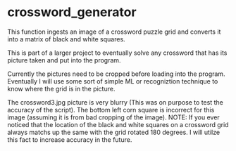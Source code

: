 # crossword_generator
This function ingests an image of a crossword puzzle grid and converts it into a matrix of black and white squares.

This is part of a larger project to eventually solve any crossword that has its picture taken and put into the program.

Currently the pictures need to be cropped before loading into the program. Eventually I will use some sort of simple ML or recogniztion technique to know where the grid is in the picture.

The crossword3.jpg picture is very blurry (This was on purpose to test the accuracy of the script). The bottom left corn square is incorrect for this image (assuming it is from bad cropping of the image). NOTE: If you ever noticed that the location of the black and white squares on a crossword grid always matchs up the same with the grid rotated 180 degrees. I will utilze this fact to increase accuracy in the future.
